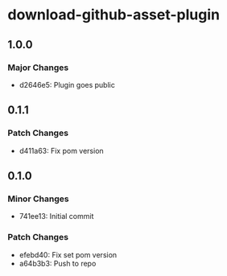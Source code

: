 # download-github-asset-plugin

## 1.0.0

### Major Changes

- d2646e5: Plugin goes public

## 0.1.1

### Patch Changes

- d411a63: Fix pom version

## 0.1.0

### Minor Changes

- 741ee13: Initial commit

### Patch Changes

- efebd40: Fix set pom version
- a64b3b3: Push to repo
